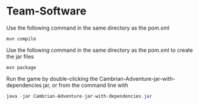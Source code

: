 # Team-Software

Use the following command in the same directory as the pom.xml
```
mvn compile
``` 

Use the following command in the same directory as the pom.xml to create the jar files
```
mvn package
```

Run the game by double-clicking the Cambrian-Adventure-jar-with-dependencies jar, or from the command
line with 
```java
java -jar Cambrian-Adventure-jar-with-dependencies.jar
```
